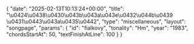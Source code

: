 {
    "date": "2025-02-13T10:13:24+00:00",
    "title": "\u0424\u0438\u0430\u043b\u043a\u043e\u0432\u044b\u0439 \u0431\u0443\u043a\u0435\u0442",
    "type": "miscellaneous",
    "layout": "songpage",
    "params": {
        "id": "fialkovy",
        "tonality": "Hm",
        "year": "1983",
        "chordsStartAt": 50,
        "textFinishAtLine": 100
    }
}